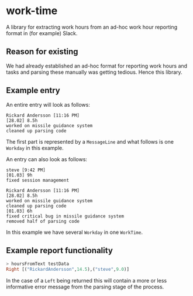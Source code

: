 # work-time

A library for extracting work hours from an ad-hoc work hour reporting format in
(for example) Slack.

## Reason for existing

We had already established an ad-hoc format for reporting work hours and tasks
and parsing these manually was getting tedious. Hence this library.

## Example entry

An entire entry will look as follows:

```text
Rickard Andersson [11:16 PM]
[28.02] 8.5h
worked on missile guidance system
cleaned up parsing code
```

The first part is represented by a `MessageLine` and what follows is one
`Workday` in this example.

An entry can also look as follows:

```text
steve [9:42 PM]
[01.03] 9h
fixed session management

Rickard Andersson [11:16 PM]
[28.02] 8.5h
worked on missile guidance system
cleaned up parsing code
[01.03] 6h
fixed critical bug in missile guidance system
removed half of parsing code
```

In this example we have several `Workday` in one `WorkTime`.

## Example report functionality

```haskell
> hoursFromText testData
Right [("RickardAndersson",14.5),("steve",9.0)]
```

In the case of a `Left` being returned this will contain a more or less
informative error message from the parsing stage of the process.